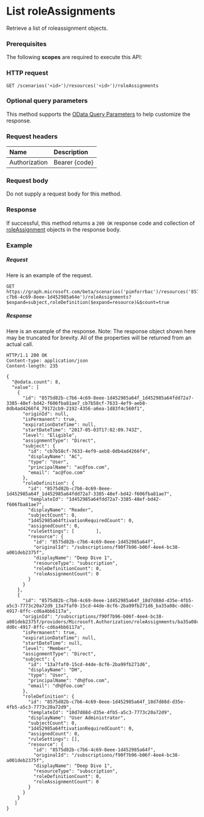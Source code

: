 # List roleAssignments

Retrieve a list of roleassignment objects.
### Prerequisites
The following **scopes** are required to execute this API: 
### HTTP request
<!-- { "blockType": "ignored" } -->
```http
GET /scenarios('<id>')/resources('<id>')/roleAssignments
```
### Optional query parameters
This method supports the [OData Query Parameters](http://graph.microsoft.io/docs/overview/query_parameters) to help customize the response.

### Request headers
| Name      |Description|
|:----------|:----------|
| Authorization  | Bearer {code}|

<!--| Workbook-Session-Id  | Workbook session Id that determines if changes are persisted or not. Optional.|-->

### Request body
Do not supply a request body for this method.
### Response
If successful, this method returns a `200 OK` response code and collection of [roleAssignment](../resources/roleassignment.md) objects in the response body.
### Example
##### Request
Here is an example of the request.
<!-- {
  "blockType": "request",
  "name": "get_roleassignments"
}-->
```http
GET  https://graph.microsoft.com/beta/scenarios('pimforrbac')/resources('8575d82b-c7b6-4c69-8eee-1d452985a64e')/roleAssignments?$expand=subject,roleDefinition($expand=resource)&$count=true
```
##### Response
Here is an example of the response. Note: The response object shown here may be truncated for brevity. All of the properties will be returned from an actual call.
<!-- {
  "blockType": "response",
  "truncated": true,
  "@odata.type": "microsoft.graph.roleAssignment",
  "isCollection": true
} -->
```http
HTTP/1.1 200 OK
Content-type: application/json
Content-length: 235

{
  "@odata.count": 8,
  "value": [
    {
      "id": "8575d82b-c7b6-4c69-8eee-1d452985a64f_1d452985a64fdd72a7-3385-48ef-bd42-f606fba81ae7_cb7b58cf-7633-4ef9-aeb8-0db4ad4266f4_79172cb9-2192-4356-a6ea-1d83f4c560f1",
      "originId": null,
      "isPermanent": true,
      "expirationDateTime": null,
      "startDateTime": "2017-05-03T17:02:09.743Z",
      "level": "Eligible",
      "assignmentType": "Direct",
      "subject": {
        "id": "cb7b58cf-7633-4ef9-aeb8-0db4ad4266f4",
        "displayName": "AC",
        "type": "User",
        "principalName": "ac@foo.com",
        "email": "ac@foo.com"
      },
      "roleDefinition": {
        "id": "8575d82b-c7b6-4c69-8eee-1d452985a64f_1d452985a64fdd72a7-3385-48ef-bd42-f606fba81ae7",
        "templateId": "1d452985a64fdd72a7-3385-48ef-bd42-f606fba81ae7",
        "displayName": "Reader",
        "subjectCount": 0,
        "1d452985a64ftivationRequiredCount": 0,
        "assignedCount": 0,
        "ruleSettings": [        ],
        "resource": {
          "id": "8575d82b-c7b6-4c69-8eee-1d452985a64f",
          "originalId": "/subscriptions/f90f7b96-b06f-4ee4-bc38-a001deb2375f",
          "displayName": "Deep Dive 1",
          "resourceType": "subscription",
          "roleDefinitionCount": 0,
          "roleAssignmentCount": 0
        }
      }
    },
    {
      "id": "8575d82b-c7b6-4c69-8eee-1d452985a64f_18d7d88d-d35e-4fb5-a5c3-7773c20a72d9_13a7faf0-15cd-44de-8cf6-2ba99fb271d6_ba35a08c-dd0c-4917-8ffc-cd6a4bb6117a",
      "originId": "/subscriptions/f90f7b96-b06f-4ee4-bc38-a001deb2375f/providers/Microsoft.Authorization/roleAssignments/ba35a08c-dd0c-4917-8ffc-cd6a4bb6117a",
      "isPermanent": true,
      "expirationDateTime": null,
      "startDateTime": null,
      "level": "Member",
      "assignmentType": "Direct",
      "subject": {
        "id": "13a7faf0-15cd-44de-8cf6-2ba99fb271d6",
        "displayName": "DH",
        "type": "User",
        "principalName": "dh@foo.com",
        "email": "dh@foo.com"
      },
      "roleDefinition": {
        "id": "8575d82b-c7b6-4c69-8eee-1d452985a64f_18d7d88d-d35e-4fb5-a5c3-7773c20a72d9",
        "templateId": "18d7d88d-d35e-4fb5-a5c3-7773c20a72d9",
        "displayName": "User Administrator",
        "subjectCount": 0,
        "1d452985a64ftivationRequiredCount": 0,
        "assignedCount": 0,
        "ruleSettings": [],
        "resource": {
          "id": "8575d82b-c7b6-4c69-8eee-1d452985a64f",
          "originalId": "/subscriptions/f90f7b96-b06f-4ee4-bc38-a001deb2375f",
          "displayName": "Deep Dive 1",
          "resourceType": "subscription",
          "roleDefinitionCount": 0,
          "roleAssignmentCount": 0
        }
      }
    }
   ]
}
```

<!-- uuid: 8fcb5dbc-d5aa-4681-8e31-b001d5168d79
2015-10-25 14:57:30 UTC -->
<!-- {
  "type": "#page.annotation",
  "description": "List roleAssignments",
  "keywords": "",
  "section": "documentation",
  "tocPath": ""
}-->